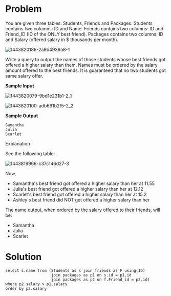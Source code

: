 # Problem

You are given three tables: Students, Friends and Packages. Students contains two columns: ID and Name. Friends contains two columns: ID and Friend_ID (ID of the ONLY best friend). Packages contains two columns: ID and Salary (offered salary in $ thousands per month).

![1443820186-2a9b4939a8-1](https://github.com/corneliuscornwallis3/SQL/assets/158492493/f4f76375-8992-43ef-a2fe-61361fc6e9e4)

Write a query to output the names of those students whose best friends got offered a higher salary than them. Names must be ordered by the salary amount offered to the best friends. It is guaranteed that no two students got same salary offer.

**Sample Input**

![1443820079-9bd1e231b1-2_1](https://github.com/corneliuscornwallis3/SQL/assets/158492493/fbee8261-4017-430d-871b-b8c870866c64)

![1443820100-adb691b2f5-2_2](https://github.com/corneliuscornwallis3/SQL/assets/158492493/cd791d2a-1666-41c3-96af-0f674c4aa04d)

**Sample Output**
```
Samantha
Julia
Scarlet
```

Explanation

See the following table:

![1443819966-c37c146d27-3](https://github.com/corneliuscornwallis3/SQL/assets/158492493/d616b7bf-a338-4984-b6a3-f0c5ac1e8308)

Now,

   - Samantha's best friend got offered a higher salary than her at 11.55
   - Julia's best friend got offered a higher salary than her at 12.12
   - Scarlet's best friend got offered a higher salary than her at 15.2
   - Ashley's best friend did NOT get offered a higher salary than her

The name output, when ordered by the salary offered to their friends, will be:

   - Samantha
   - Julia
   - Scarlet


# Solution

```
select s.name from (Students as s join friends as F using(ID)
                    join packages as p1 on s.id = p1.id
                    join packages as p2 on f.Friend_id = p2.id)
where p2.salary > p1.salary
order by p2.salary
```

